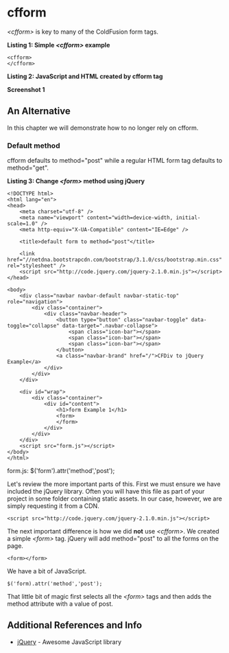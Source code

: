 cfform
======

*&lt;cfform&gt;* is key to many of the ColdFusion form tags.

**Listing 1: Simple *&lt;cfform&gt;* example**

    <cfform>
    </cfform>
    

**Listing 2: JavaScript and HTML created by cfform tag**

<script type="text/javascript">
<!--
    _CF_checkCFForm_1 = function(_CF_this)
    {
        //reset on submit
        _CF_error_exists = false;
        _CF_error_messages = new Array();
        _CF_error_fields = new Object();
        _CF_FirstErrorField = null;


        //display error messages and return success
        if( _CF_error_exists )
        {
            if( _CF_error_messages.length > 0 )
            {
                // show alert() message
                _CF_onErrorAlert(_CF_error_messages);
                // set focus to first form error, if the field supports js focus().
                if( _CF_this[_CF_FirstErrorField].type == "text" )
                { _CF_this[_CF_FirstErrorField].focus(); }

            }
            return false;
        }else {
            return true;
        }
    }
//-->
</script>

<form name="CFForm_1" id="CFForm_1" action="&#x2f;ColdFusion&#x2f;cfform&#x2f;cfform.cfm" method="post" onsubmit="return _CF_checkCFForm_1(this)"> 
</form>


**Screenshot 1**




## An Alternative

In this chapter we will demonstrate how to no longer rely on cfform.

### Default method
cfform defaults to method="post" while a regular HTML form tag defaults to method="get".

**Listing 3: Change *&lt;form&gt;* method using jQuery**

    <!DOCTYPE html>
    <html lang="en">
    <head>
        <meta charset="utf-8" />
        <meta name="viewport" content="width=device-width, initial-scale=1.0" />
        <meta http-equiv="X-UA-Compatible" content="IE=Edge" />

        <title>default form to method="post"</title>

        <link href="//netdna.bootstrapcdn.com/bootstrap/3.1.0/css/bootstrap.min.css" rel="stylesheet" />
        <script src="http://code.jquery.com/jquery-2.1.0.min.js"></script>
    </head>

    <body>
        <div class="navbar navbar-default navbar-static-top" role="navigation">
            <div class="container">
                <div class="navbar-header">
                    <button type="button" class="navbar-toggle" data-toggle="collapse" data-target=".navbar-collapse">
                        <span class="icon-bar"></span>
                        <span class="icon-bar"></span>
                        <span class="icon-bar"></span>
                    </button>
                    <a class="navbar-brand" href="/">CFDiv to jQuery Example</a>
                </div>
            </div>
        </div>

        <div id="wrap">
            <div class="container">
                <div id="content">
                    <h1>form Example 1</h1>
                    <form>
                    </form>
                </div>
            </div>
        </div>
        <script src="form.js"></script>
    </body>
    </html>
    
  form.js:
  $('form').attr('method','post');
    

Let's review the more important parts of this. First we must ensure we have included the jQuery library. 
Often you will have this file as part of your project in some folder containing static assets. 
In our case, however, we are simply requesting it from a CDN.

    <script src="http://code.jquery.com/jquery-2.1.0.min.js"></script>

The next important difference is how we did **not** use *&lt;cfform&gt;*. 
We created a simple *&lt;form&gt;* tag. jQuery will add method="post" to all the forms on the page.

    <form></form>

We have a bit of JavaScript.

    $('form).attr('method','post');

That little bit of magic first selects all the *&lt;form&gt;* tags and then adds the method attribute with a value of post.



## Additional References and Info

* [jQuery](http://jquery.com) - Awesome JavaScript library
